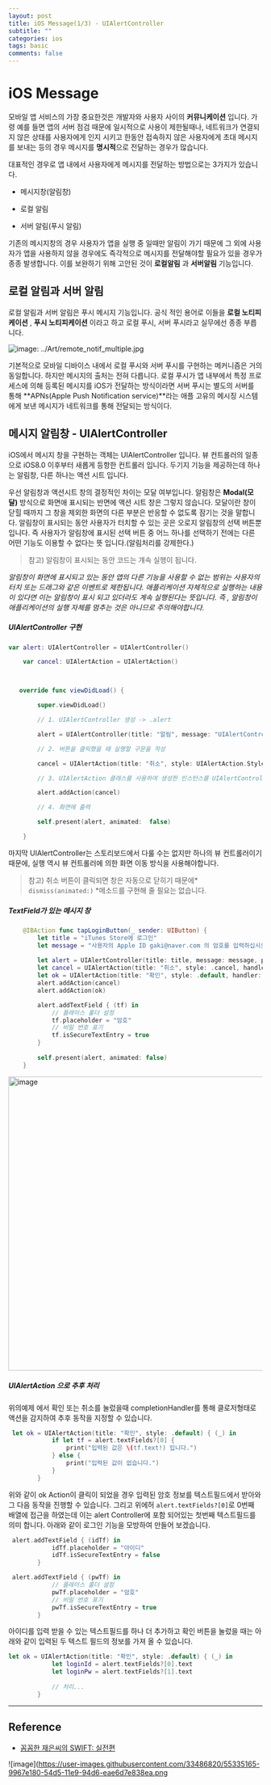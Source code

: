 ```yaml
---
layout: post
title: iOS Message(1/3) - UIAlertController
subtitle: ""
categories: ios
tags: basic
comments: false
---
```



# iOS Message


모바일 앱 서비스의 가장 중요한것은 개발자와 사용자 사이의 **커뮤니케이션** 입니다. 가령 예를 들면 앱의 서버 점검 때문에 일시적으로 사용이 제한될때나, 네트워크가 연결되지 않은 상태를 사용자에게 인지 시키고 한동안 접속하지 않은 사용자에게 초대 메시지를 보내는 등의 경우 메시지를 **명시적**으로 전달하는 경우가 많습니다.    

대표적인 경우로 앱 내에서 사용자에게 메시지를 전달하는 방법으로는 3가지가 있습니다. 

- 메시지창(알림창)

- 로컬 알림

- 서버 알림(푸시 알림)



기존의 메시지창의 경우 사용자가 앱을 실행 중 일때만 알림이 가기 때문에 그 외에 사용자가 앱을 사용하지 않을 경우에도 즉각적으로 메시지를 전달해야할 필요가 있을 경우가 종종 발생합니다. 이를 보완하기 위해 고안된 것이 **로컬알림** 과 **서버알림** 기능입니다.  



## 로컬 알림과 서버 알림  



로컬 알림과 서버 알림은 푸시 메시지 기능입니다. 공식 적인 용어로 이들을 **로컬 노티피케이션** , **푸시 노티피케이션** 이라고 하고 로컬 푸시, 서버 푸시라고 실무에선 종종 부릅니다.  



![image: ../Art/remote_notif_multiple.jpg](https://developer.apple.com/library/archive/documentation/NetworkingInternet/Conceptual/RemoteNotificationsPG/Art/remote_notif_multiple_2x.png)



기본적으로 모바일 디바이스 내에서 로컬 푸시와 서버 푸시를 구현하는 메커니즘은 거의 동일합니다. 하지만 메시지의 출처는 전혀 다릅니다. 로컬 푸시가 앱 내부에서 특정 프로세스에 의해 등록된 메시지를 iOS가 전달하는 방식이라면 서버 푸시는 별도의 서버를 통해 **APNs(Apple Push Notification service)**라는 애플 고유의 메시징 시스템에게 보낸 메시지가 네트워크를 통해 전달되는 방식이다.



## 메시지 알림창 - UIAlertController  



iOS에서 메시지 창을 구현하는 객체는 UIAlertController 입니다. 뷰 컨트롤러의 일종으로 iOS8.0 이후부터 새롭게 등항한 컨트롤러 입니다. 두기지 기능을 제공하는데 하나는 알림창, 다른 하나는 액션 시트 입니다.



우선 알림창과 액션시트 창의 결정적인 차이는 모달 여부입니다. 알림창은 **Modal(모달)** 방식으로 화면애 표시되는 반면에 액션 시트 창은 그렇지 않습니다. 모달이란 창이 닫힐 때까지 그 창을 제외한 화면의 다른 부분은 반응할 수 없도록 잠기는 것을 말합니다. 알림창이 표시되는 동안 사용자가 터치할 수 있는 곳은 오로지 알림창의 선택 버튼뿐입니다. 즉 사용자가 알림창에 표시된 선택 버튼 중 어느 하나를 선택하기 전에는 다른 어떤 기능도 이용할 수 없다는 뜻 입니다.(알림처리를 강제한다.)  

>  참고) 알림창이 표시되는 동안 코드는 걔속 실행이 됩니다.

 *알림창이 화면에 표시되고 있는 동안 앱의 다른 기능을 사용할 수 없는 범위는 사용자의 터치 또는 드래그와 같은 이벤트로 제한됩니다. 애플리케이션 자체적으로 실행하는 내용이 있다면 이는 알림창이 표시 되고 있더라도 계속 실행된다는 뜻입니다. 즉 , 알림창이 애플리케이션의 실행 자체를 멈추는 것은 아니므로 주의해야합니다.*  



##### UIAlertController 구현  

```swift
var alert: UIAlertController = UIAlertController()

    var cancel: UIAlertAction = UIAlertAction()



   override func viewDidLoad() {

        super.viewDidLoad()

        // 1. UIAlertController 생성 -> .alert

        alert = UIAlertController(title: "알림", message: "UIAlertController 샘플 알림창입니다.", preferredStyle: UIAlertController.Style.alert)

        // 2. 버튼을 클릭했을 때 실행할 구문을 작성

        cancel = UIAlertAction(title: "취소", style: UIAlertAction.Style.cancel)

        // 3. UIAlertAction 클래스를 사용하여 생성한 인스턴스를 UIAlertController 인스턴스에 등록하는 과정

        alert.addAction(cancel)

        // 4. 화면에 출력

        self.present(alert, animated:  false)

    }
```



마지막 UIAlertController는 스토리보드에서 다룰 수는 없지만 하나의 뷰 컨트롤러이기 때문에, 실행 역시 뷰 컨트롤러에 의한 화면 이동 방식을 사용해야합니다.

>  참고) 취소 버튼이 클릭되면 창은 자동으로 닫히기 때문에* `dismiss(animated:)` *메소드를 구현해 줄 필요는 없습니다. 



##### TextField가 있는 메시지 창  

```swift
    @IBAction func tapLoginButton(_ sender: UIButton) {
        let title = "iTunes Store에 로그인"
        let message = "사용자의 Apple ID gaki@naver.com 의 암호를 입력하십시오"
        
        let alert = UIAlertController(title: title, message: message, preferredStyle: .alert)
        let cancel = UIAlertAction(title: "취소", style: .cancel, handler: nil)
        let ok = UIAlertAction(title: "확인", style: .default, handler: nil)
        alert.addAction(cancel)
        alert.addAction(ok)

        alert.addTextField { (tf) in
            // 플레이스 홀더 설정
            tf.placeholder = "암호"
            // 비밀 번호 표기
            tf.isSecureTextEntry = true
        }
        
        self.present(alert, animated: false)
    }

```

<img width="582" alt="image" src="https://user-images.githubusercontent.com/33486820/66249427-4285e200-e76e-11e9-8213-f6c00a442c73.png">


##### UIAlertAction 으로 추후 처리  

위의예제 에서 확인 또는 취소를 눌렀을때 completionHandler를 통해 클로저형태로 액션을 감지하여 추후 동작을 지정할 수 있습니다.

```swift
 let ok = UIAlertAction(title: "확인", style: .default) { (_) in
            if let tf = alert.textFields?[0] {
                print("입력된 값은 \(tf.text!) 입니다.")
            } else {
                print("입력된 값이 없습니다.")
            }
        }
```



위와 같이 ok Action이 클릭이 되었을 경우 입력된 암호 정보를 텍스트필드에서 받아와 그 다음 동작을 진행할 수 있습니다. 그리고 위에허 `alert.textFields?[0]`로 0번째 배열에 접근을 하였는데 이는 alert Controller에 포함 되어있는 첫번째 텍스트필드를 의미 합니다. 아래와 같이 로그인 기능을 모방하여 만들어 보겠습니다.    



```swift
 alert.addTextField { (idTf) in
            idTf.placeholder = "아이디"
            idTf.isSecureTextEntry = false
        }

 alert.addTextField { (pwTf) in
            // 플레이스 홀더 설정
            pwTf.placeholder = "암호"
            // 비밀 번호 표기
            pwTf.isSecureTextEntry = true
        }
```



아이디를 입력 받을 수 있는 텍스트필드를 하나 더 추가하고 확인 버튼을 눌렀을 때는 아래와 같이 입력된 두 텍스트 필드의 정보를 가져 올 수 있습니다.  

```swift
let ok = UIAlertAction(title: "확인", style: .default) { (_) in
            let loginId = alert.textFields?[0].text
            let loginPw = alert.textFields?[1].text
            
            // 처리...
        }
```



<hr>

## Reference 

-  [꼼꼼한 재은씨의 SWIFT: 실전편](https://book.naver.com/bookdb/book_detail.nhn?bid=12320111) 

![image](https://user-images.githubusercontent.com/33486820/55335165-9967e180-54d5-11e9-94d6-eae6d7e838ea.png









